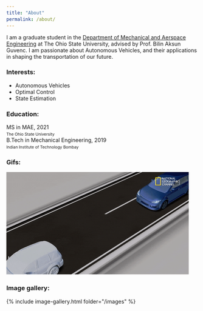 ```yaml
---
title: "About"
permalink: /about/
---
```



I am a graduate student in the [Department of Mechanical and Aerspace Engineering](https://mae.osu.edu/) at The Ohio State University, advised by Prof. Bilin Aksun Guvenc. I am passionate about Autonomous Vehicles, and their applications in shaping the transportation of our future.

### Interests:
* Autonomous Vehicles
* Optimal Control
* State Estimation


### Education:
<i class="fa-li fa fa-graduation-cap"></i>
 MS in MAE, 2021 <br>
<span style="font-size: 0.75em;">The Ohio State University</span><br>
<i class="fa-li fa fa-graduation-cap"></i>
B.Tech in Mechanical Engineering, 2019<br>
<span style="font-size: 0.75em;">Indian Institute of Technology Bombay</span>

### Gifs:
![Alt Text](https://github.com/karthikkalidas/karthikkalidas.github.io/blob/master/gifs/giphy.gif?raw=true)

### Image gallery:
{% include image-gallery.html folder="/images" %}
